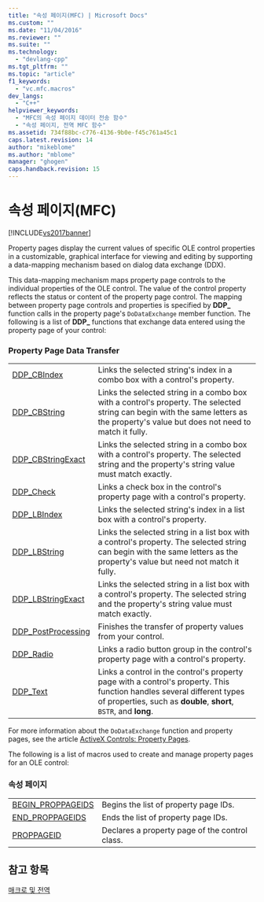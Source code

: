 ```yaml
---
title: "속성 페이지(MFC) | Microsoft Docs"
ms.custom: ""
ms.date: "11/04/2016"
ms.reviewer: ""
ms.suite: ""
ms.technology: 
  - "devlang-cpp"
ms.tgt_pltfrm: ""
ms.topic: "article"
f1_keywords: 
  - "vc.mfc.macros"
dev_langs: 
  - "C++"
helpviewer_keywords: 
  - "MFC의 속성 페이지 데이터 전송 함수"
  - "속성 페이지, 전역 MFC 함수"
ms.assetid: 734f88bc-c776-4136-9b0e-f45c761a45c1
caps.latest.revision: 14
author: "mikeblome"
ms.author: "mblome"
manager: "ghogen"
caps.handback.revision: 15
---
```

# 속성 페이지(MFC)
[!INCLUDE[vs2017banner](../../assembler/inline/includes/vs2017banner.md)]

Property pages display the current values of specific OLE control properties in a customizable, graphical interface for viewing and editing by supporting a data\-mapping mechanism based on dialog data exchange \(DDX\).  
  
 This data\-mapping mechanism maps property page controls to the individual properties of the OLE control.  The value of the control property reflects the status or content of the property page control.  The mapping between property page controls and properties is specified by **DDP\_** function calls in the property page's `DoDataExchange` member function.  The following is a list of **DDP\_** functions that exchange data entered using the property page of your control:  
  
### Property Page Data Transfer  
  
|||  
|-|-|  
|[DDP\_CBIndex](../Topic/DDP_CBIndex.md)|Links the selected string's index in a combo box with a control's property.|  
|[DDP\_CBString](../Topic/DDP_CBString.md)|Links the selected string in a combo box with a control's property.  The selected string can begin with the same letters as the property's value but does not need to match it fully.|  
|[DDP\_CBStringExact](../Topic/DDP_CBStringExact.md)|Links the selected string in a combo box with a control's property.  The selected string and the property's string value must match exactly.|  
|[DDP\_Check](../Topic/DDP_Check.md)|Links a check box in the control's property page with a control's property.|  
|[DDP\_LBIndex](../Topic/DDP_LBIndex.md)|Links the selected string's index in a list box with a control's property.|  
|[DDP\_LBString](../Topic/DDP_LBString.md)|Links the selected string in a list box with a control's property.  The selected string can begin with the same letters as the property's value but need not match it fully.|  
|[DDP\_LBStringExact](../Topic/DDP_LBStringExact.md)|Links the selected string in a list box with a control's property.  The selected string and the property's string value must match exactly.|  
|[DDP\_PostProcessing](../Topic/DDP_PostProcessing.md)|Finishes the transfer of property values from your control.|  
|[DDP\_Radio](../Topic/DDP_Radio.md)|Links a radio button group in the control's property page with a control's property.|  
|[DDP\_Text](../Topic/DDP_Text.md)|Links a control in the control's property page with a control's property.  This function handles several different types of properties, such as **double**, **short**, `BSTR`, and **long**.|  
  
 For more information about the `DoDataExchange` function and property pages, see the article [ActiveX Controls: Property Pages](../../mfc/mfc-activex-controls-property-pages.md).  
  
 The following is a list of macros used to create and manage property pages for an OLE control:  
  
### 속성 페이지  
  
|||  
|-|-|  
|[BEGIN\_PROPPAGEIDS](../Topic/BEGIN_PROPPAGEIDS.md)|Begins the list of property page IDs.|  
|[END\_PROPPAGEIDS](../Topic/END_PROPPAGEIDS.md)|Ends the list of property page IDs.|  
|[PROPPAGEID](../Topic/PROPPAGEID.md)|Declares a property page of the control class.|  
  
## 참고 항목  
 [매크로 및 전역](../../mfc/reference/mfc-macros-and-globals.md)